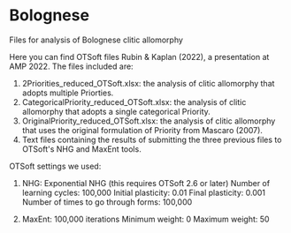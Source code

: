 # Bolognese
Files for analysis of Bolognese clitic allomorphy

Here you can find OTSoft files Rubin & Kaplan (2022), a presentation at AMP 2022. The files included are:

1. 2Priorities_reduced_OTSoft.xlsx: the analysis of clitic allomorphy that adopts multiple Priorties.
2. CategoricalPriority_reduced_OTSoft.xlsx: the analysis of clitic allomorphy that adopts a single categorical Priority.
3. OriginalPriority_reduced_OTSoft.xlsx: the analysis of clitic allomorphy that uses the original formulation of Priority from Mascaro (2007).
4. Text files containing the results of submitting the three previous files to OTSoft's NHG and MaxEnt tools.

OTSoft settings we used:

1. NHG:
  Exponential NHG (this requires OTSoft 2.6 or later)
  Number of learning cycles: 100,000
  Initial plasticity: 0.01
  Final plasticity: 0.001
  Number of times to go through forms: 100,000
  
2. MaxEnt:
  100,000 iterations
  Minimum weight: 0
  Maximum weight: 50
